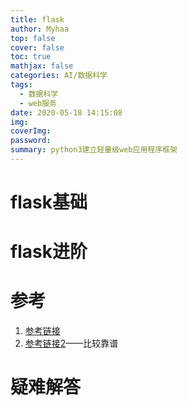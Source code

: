```yaml
---
title: flask
author: Myhaa
top: false
cover: false
toc: true
mathjax: false
categories: AI/数据科学
tags:
  - 数据科学
  - web服务
date: 2020-05-18 14:15:08
img:
coverImg:
password:
summary: python3建立轻量级web应用程序框架
---
```


# flask基础

# flask进阶

# 参考

1. [参考链接](https://www.w3cschool.cn/flask/)
2. [参考链接2](https://www.yiibai.com/flask)——比较靠谱

# 疑难解答
